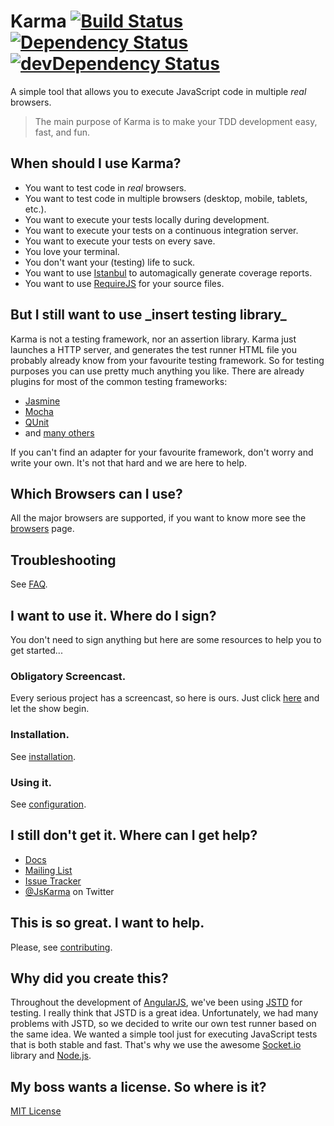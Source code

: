 # Karma [![Build Status](https://secure.travis-ci.org/karma-runner/karma.svg?branch=master)](http://travis-ci.org/karma-runner/karma) [![Dependency Status](https://david-dm.org/karma-runner/karma.svg)](https://david-dm.org/karma-runner/karma) [![devDependency Status](https://david-dm.org/karma-runner/karma/dev-status.svg)](https://david-dm.org/karma-runner/karma#info=devDependencies)

A simple tool that allows you to execute JavaScript code in multiple
_real_ browsers.

> The main purpose of Karma is to make your TDD development easy,
>  fast, and fun.


## When should I use Karma?

* You want to test code in *real* browsers.
* You want to test code in multiple browsers (desktop, mobile,
  tablets, etc.).
* You want to execute your tests locally during development.
* You want to execute your tests on a continuous integration server.
* You want to execute your tests on every save.
* You love your terminal.
* You don't want your (testing) life to suck.
* You want to use [Istanbul] to automagically generate coverage
  reports.
* You want to use [RequireJS] for your source files.


## But I still want to use \_insert testing library\_

Karma is not a testing framework, nor an assertion library.
Karma just launches a HTTP server, and generates the test runner HTML file you probably already know from your favourite testing framework.
So for testing purposes you can use pretty much anything you like. There are already plugins for most of the common testing frameworks:

* [Jasmine]
* [Mocha]
* [QUnit]
* and [many others](https://www.npmjs.org/browse/keyword/karma-adapter)

If you can't find an adapter for your favourite framework, don't worry and write your own.
It's not that hard and we are here to help.


## Which Browsers can I use?

All the major browsers are supported, if you want to know more see the
[browsers] page.


## Troubleshooting
See [FAQ](http://karma-runner.github.io/0.12/intro/faq.html).


## I want to use it. Where do I sign?

You don't need to sign anything but here are some resources to help
you to get started...


### Obligatory Screencast.

Every serious project has a screencast, so here is ours.  Just click
[here] and let the show begin.


### Installation.

See [installation](http://karma-runner.github.io/0.12/intro/installation.html).


### Using it.

See [configuration](http://karma-runner.github.io/0.10/intro/configuration.html).


## I still don't get it. Where can I get help?

* [Docs]
* [Mailing List]
* [Issue Tracker]
* [@JsKarma] on Twitter


## This is so great. I want to help.

Please, see
[contributing](http://karma-runner.github.io/0.12/dev/contributing.html).


## Why did you create this?

Throughout the development of [AngularJS], we've been using [JSTD] for
testing. I really think that JSTD is a great idea. Unfortunately, we
had many problems with JSTD, so we decided to write our own test
runner based on the same idea. We wanted a simple tool just for
executing JavaScript tests that is both stable and fast. That's why we
use the awesome [Socket.io] library and [Node.js].


## My boss wants a license. So where is it?
[MIT License](https://raw.github.com/karma-runner/karma/master/LICENSE)


[AngularJS]: http://angularjs.org/
[JSTD]: http://code.google.com/p/js-test-driver/
[Socket.io]: http://socket.io/
[Node.js]: http://nodejs.org/
[Jasmine]: https://github.com/karma-runner/karma-jasmine
[Mocha]: https://github.com/karma-runner/karma-mocha
[QUnit]: https://github.com/karma-runner/karma-qunit
[here]: http://www.youtube.com/watch?v=MVw8N3hTfCI
[Mailing List]: https://groups.google.com/forum/#!forum/karma-users
[Issue Tracker]: https://github.com/karma-runner/karma/issues
[@JsKarma]: http://twitter.com/JsKarma
[RequireJS]: http://requirejs.org/
[Istanbul]: https://github.com/gotwarlost/istanbul

[browsers]: http://karma-runner.github.io/0.8/config/browsers.html
[Docs]: http://karma-runner.github.io
